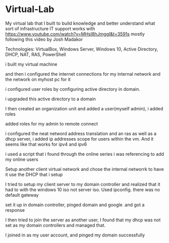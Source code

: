 # Virtual-Lab
My virtual lab that I built to build knowledge and better understand what sort of infrastructure IT support works with
https://www.youtube.com/watch?v=MHsI8hJmggI&t=3591s mostly following this video by Josh Madakor

Technologies: VirtualBox, Windows Server, Windows 10, Active Directory, DHCP, NAT, RAS, PowerShell

 i built my virtual machine


and then i configured the internet connections for my internal network and the network on myhost pc for it

i configured user roles by configuring active directory in domain. 

i upgraded this active directory to a domain 

I then created an organization unit and added a user(myself admin), i added roles 

 added roles for my admin to remote connect

i configured the neat netword address translation and an ras
as well as a dhcp server, i added ip addresses scope for users within the vm. And it seems like that works for ipv4 and ipv6

i used a script that i found through the online series i was referencing to add my online users

Setup another client virtual network and chose the internal networrk to have it use the DHCP that i setup

I tried to setup my client server to my domain controller and realized that it had to with the windows 10 iso not server iso. Used ipconfig. there was no default gateway

set it up in domain controller, pinged domain and google .and got a response

I then tried to join the server as another user, I found that my dhcp was not set as my domain controllers and managed that.

I joined in as my user account, and pinged my domain successfully
